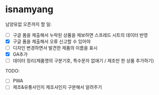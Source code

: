# isnamyang

남양유없 오픈까지 할 일:
- [ ] 구글 폼을 제출해서 누락된 상품을 제보하면 스프레드 시트의 데이터 반영
- [x] 구글 폼을 제출해서 오류 신고할 수 있어야
- [ ] 디자인 변경하면서 발견한 제품의 이름을 표시
- [x] GA추가
- [ ] 데이터 정리(제품명의 구분기호, 특수문자 없애기 / 제조만 한 상품 추가하기)

TODO:
- [ ] PWA
- [ ] 제조&유통사인지 제조사인지 구분해서 알려주기
